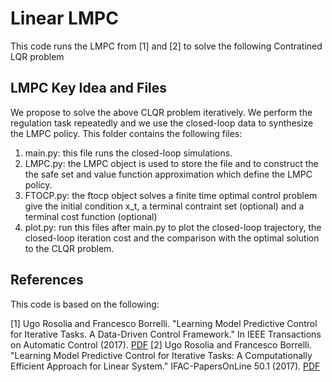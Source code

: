 # Linear LMPC

This code runs the LMPC from [1] and [2] to solve the following Contratined LQR problem

<!-- <p align="center">
<img src="https://github.com/urosolia/RacingLMPC/blob/master/src/ClosedLoop.gif" width="500" />
</p> -->

## LMPC Key Idea and Files

We propose to solve the above CLQR problem iteratively. We perform the regulation task repeatedly and we use the closed-loop data to synthesize the LMPC policy. This folder contains the following files:

1) main.py: this file runs the closed-loop simulations.
2) LMPC.py: the LMPC object is used to store the file and to construct the the safe set and value function approximation which define the LMPC policy.
3) FTOCP.py: the ftocp object solves a finite time optimal control problem give the initial condition x_t, a terminal contraint set (optional) and a terminal cost function (optional)
4) plot.py: run this files after main.py to plot the closed-loop trajectory, the closed-loop iteration cost and the comparison with the optimal solution to the CLQR problem.

## References

This code is based on the following:

[1] Ugo Rosolia and Francesco Borrelli. "Learning Model Predictive Control for Iterative Tasks. A Data-Driven Control Framework." In IEEE Transactions on Automatic Control (2017). [PDF](https://ieeexplore.ieee.org/document/8039204/)
[2] Ugo Rosolia and Francesco Borrelli. "Learning Model Predictive Control for Iterative Tasks: A Computationally Efficient Approach for Linear System." IFAC-PapersOnLine 50.1 (2017). [PDF](https://www.sciencedirect.com/science/article/pii/S2405896317306523)